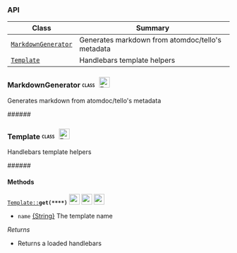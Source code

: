 ### <a name='classes'>API</a>

 Class |  Summary
 ------| ------------
 <code>[MarkdownGenerator](#class-MarkdownGenerator)</code> | Generates markdown from atomdoc/tello's metadata
 <code>[Template](#class-Template)</code> | Handlebars template helpers

### <a name="class-MarkdownGenerator">MarkdownGenerator</a> <b><sub><sup><code>CLASS  </code></sup></sub></b> [<img src="https://rawgit.com/venkatperi/atomdoc-md/master/assets/octicons/arrow-up.svg" alt="Back to Class List" height= "24px">](#classes)

Generates markdown from atomdoc/tello's metadata


 ######<a href="#" target="_blank"><img src="https://rawgit.com/venkatperi/atomdoc-md/master/assets/line.png" width="100%" height="1px"></a>

 

### <a name="class-Template">Template</a> <b><sub><sup><code>CLASS  </code></sup></sub></b> [<img src="https://rawgit.com/venkatperi/atomdoc-md/master/assets/octicons/arrow-up.svg" alt="Back to Class List" height= "24px">](#classes)

Handlebars template helpers

######<a href="#" target="_blank"><img src="https://rawgit.com/venkatperi/atomdoc-md/master/assets/line.png" width="100%" height="1px"></a>


#### Methods


<code><a href="#class-Template">Template::</a></a>**get(****)**</code> <img src="https://rawgit.com/venkatperi/atomdoc-md/master/assets/octicons/public1.svg" alt="" height= "24px"> 
 [<img src="https://rawgit.com/venkatperi/atomdoc-md/master/assets/octicons/code.svg" alt="" height= "24px">](https://github.com/venkatperi/atomdoc-md/blob/v0.1.0/lib/Template.coffee#L37)
 [<img src="https://rawgit.com/venkatperi/atomdoc-md/master/assets/octicons/arrow-up.svg" alt="" height= "24px">](#class-Template)

* <code>name</code> [{String}](https://developer.mozilla.org/en-US/docs/Web/JavaScript/Reference/Global_Objects/String) The template name 



<em>Returns</em>
* Returns a loaded handlebars







